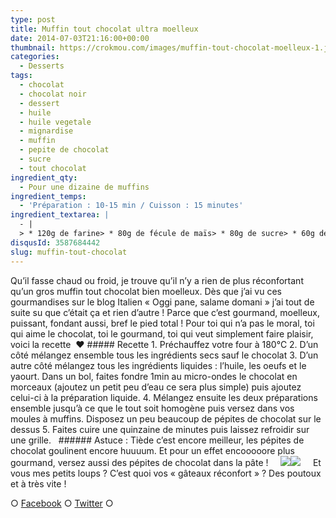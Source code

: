 ```yaml
---
type: post
title: Muffin tout chocolat ultra moelleux
date: 2014-07-03T21:16:00+00:00
thumbnail: https://crokmou.com/images/muffin-tout-chocolat-moelleux-1.jpg
categories: 
  - Desserts
tags: 
  - chocolat
  - chocolat noir
  - dessert
  - huile
  - huile vegetale
  - mignardise
  - muffin
  - pepite de chocolat
  - sucre
  - tout chocolat
ingredient_qty: 
  - Pour une dizaine de muffins
ingredient_temps: 
  - 'Préparation : 10-15 min / Cuisson : 15 minutes'
ingredient_textarea: |
  - |
  > * 120g de farine> * 80g de fécule de maïs> * 80g de sucre> * 60g de chocolat (noir pour moi)> * 1/2 sachet de levure chimique> * 150ml d'huile végétale> * 2 oeufs> * 200ml de yaourt nature> * pépites de chocolat pour la déco
disqusId: 3587684442
slug: muffin-tout-chocolat
---
```


Qu’il fasse chaud ou froid, je trouve qu’il n’y a rien de plus réconfortant qu’un gros muffin tout chocolat bien moelleux. Dès que j’ai vu ces gourmandises sur le blog Italien « Oggi pane, salame domani » j’ai tout de suite su que c’était ça et rien d’autre ! Parce que c’est gourmand, moelleux, puissant, fondant aussi, bref le pied total ! Pour toi qui n’a pas le moral, toi qui aime le chocolat, toi le gourmand, toi qui veut simplement faire plaisir, voici la recette  ❤ ##### Recette 1\. Préchauffez votre four à 180°C 2\. D’un côté mélangez ensemble tous les ingrédients secs sauf le chocolat 3\. D’un autre côté mélangez tous les ingrédients liquides : l’huile, les oeufs et le yaourt. Dans un bol, faites fondre 1min au micro-ondes le chocolat en morceaux (ajoutez un petit peu d’eau ce sera plus simple) puis ajoutez celui-ci à la préparation liquide. 4\. Mélangez ensuite les deux préparations ensemble jusqu’à ce que le tout soit homogène puis versez dans vos moules à muffins. Disposez un peu beaucoup de pépites de chocolat sur le dessus 5\. Faites cuire une quinzaine de minutes puis laissez refroidir sur une grille.   ###### Astuce : Tiède c’est encore meilleur, les pépites de chocolat goulinent encore huuuum. Et pour un effet encooooore plus gourmand, versez aussi des pépites de chocolat dans la pâte !     ![](http://www.crokmou.com/wp-content/uploads/2015/03/muffin-tout-chocolat-moelleux-2.jpg)![](http://www.crokmou.com/wp-content/uploads/2015/03/muffin-tout-chocolat-moelleux.jpg)     Et vous mes petits loups ? C’est quoi vos « gâteaux réconfort » ? Des poutoux et à très vite !  

○ [Facebook](https://www.facebook.com/crokmou.blog) ○ [Twitter](https://twitter.com/Crokmou) ○